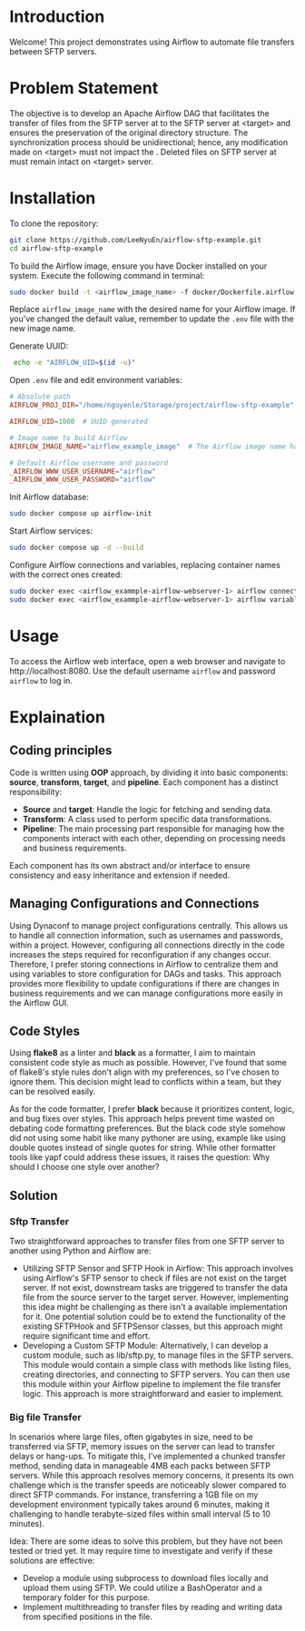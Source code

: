 # Introduction

Welcome! This project demonstrates using Airflow to automate file transfers between SFTP servers.

# Problem Statement
The objective is to develop an Apache Airflow DAG that facilitates the transfer of files
from the SFTP server at <source> to the SFTP server at \<target\> and ensures the
preservation of the original directory structure.
The synchronization process should be unidirectional; hence, any modification made on
\<target\> must not impact the <source>.
Deleted files on SFTP server at <source> must remain intact on \<target\> server.
# Installation
To clone the repository:
```bash
git clone https://github.com/LeeNyuEn/airflow-sftp-example.git
cd airflow-sftp-example
```

To build the Airflow image, ensure you have Docker installed on your system. Execute the following command in terminal:
```bash
sudo docker build -t <airflow_image_name> -f docker/Dockerfile.airflow .
```
Replace `airflow_image_name` with the desired name for your Airflow image. If you've changed the default value, remember to update the `.env` file with the new image name.

Generate UUID:
```bash
 echo -e "AIRFLOW_UID=$(id -u)"
```

Open `.env` file and edit environment variables:
```toml
# Absolute path
AIRFLOW_PROJ_DIR="/home/nguyenle/Storage/project/airflow-sftp-example"  # Change to the absolutely path of the project

AIRFLOW_UID=1000  # UUID generated

# Image name to build Airflow
AIRFLOW_IMAGE_NAME="airflow_example_image"  # The Airflow image name has been built above

# Default Airflow username and password
_AIRFLOW_WWW_USER_USERNAME="airflow"
_AIRFLOW_WWW_USER_PASSWORD="airflow"
```

Init Airflow database:
```bash
sudo docker compose up airflow-init
```

Start Airflow services:
```bash
sudo docker compose up -d --build
```

Configure Airflow connections and variables, replacing container names with the correct ones created:
```bash
sudo docker exec <airflow_exammple-airflow-webserver-1> airflow connections import config/connections.json
sudo docker exec <airflow_exammple-airflow-webserver-1> airflow variables import config/variables.json
```

# Usage
To access the Airflow web interface, open a web browser and navigate to http://localhost:8080. Use the default username `airflow` and password `airflow` to log in.

# Explaination

## Coding principles
Code is written using **OOP** approach, by dividing it into basic components: **source**, **transform**, **target**, and **pipeline**. Each component has a distinct responsibility:

- **Source** and **target**: Handle the logic for fetching and sending data.
- **Transform**: A class used to perform specific data transformations.
- **Pipeline**: The main processing part responsible for managing how the components interact with each other, depending on processing needs and business requirements.

Each component has its own abstract and/or interface to ensure consistency and easy inheritance and extension if needed.

## Managing Configurations and Connections
Using Dynaconf to manage project configurations centrally. This allows us to handle all connection information, such as usernames and passwords, within a project. However, configuring all connections directly in the code increases the steps required for reconfiguration if any changes occur.
Therefore, I prefer storing connections in Airflow to centralize them and using variables to store configuration for DAGs and tasks. This approach provides more flexibility to update configurations if there are changes in business requirements and we can manage configurations more easily in the Airflow GUI.

## Code Styles
Using **flake8** as a linter and **black** as a formatter, I aim to maintain consistent code style as much as possible. However, I've found that some of flake8's style rules don't align with my preferences, so I've chosen to ignore them. This decision might lead to conflicts within a team, but they can be resolved easily.

As for the code formatter, I prefer **black** because it prioritizes content, logic, and bug fixes over styles. This approach helps prevent time wasted on debating code formatting preferences. But the black code style somehow did not using some habit like many pythoner are using, example like using double quotes instead of single quotes for string. While other formatter tools like yapf could address these issues, it raises the question: Why should I choose one style over another?

## Solution

### Sftp Transfer

Two straightforward approaches to transfer files from one SFTP server to another using Python and Airflow are:

- Utilizing SFTP Sensor and SFTP Hook in Airflow: This approach involves using Airflow's SFTP sensor to check if files are not exist on the target server. If not exist, downstream tasks are triggered to transfer the data file from the source server to the target server. However, implementing this idea might be challenging as there isn't a available implementation for it. One potential solution could be to extend the functionality of the existing SFTPHook and SFTPSensor classes, but this approach might require significant time and effort.
- Developing a Custom SFTP Module: Alternatively, I can develop a custom module, such as lib/sftp.py, to manage files in the SFTP servers. This module would contain a simple class with methods like listing files, creating directories, and connecting to SFTP servers. You can then use this module within your Airflow pipeline to implement the file transfer logic. This approach is more straightforward and easier to implement.

### Big file Transfer
In scenarios where large files, often gigabytes in size, need to be transferred via SFTP, memory issues on the server can lead to transfer delays or hang-ups. To mitigate this, I've implemented a chunked transfer method, sending data in manageable 4MB each packs between SFTP servers. While this approach resolves memory concerns, it presents its own challenge which is the transfer speeds are noticeably slower compared to direct SFTP commands. For instance, transferring a 1GB file on my development environment typically takes around 6 minutes, making it challenging to handle terabyte-sized files within small interval (5 to 10 minutes).

Idea: There are some ideas to solve this problem, but they have not been tested or tried yet. It may require time to investigate and verify if these solutions are effective:

- Develop a module using subprocess to download files locally and upload them using SFTP. We could utilize a BashOperator and a temporary folder for this purpose.
- Implement multithreading to transfer files by reading and writing data from specified positions in the file.
